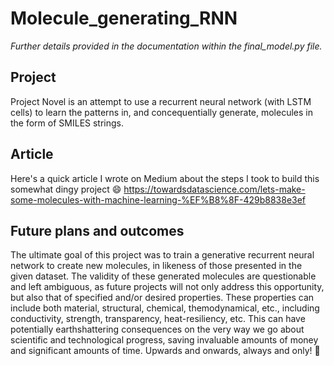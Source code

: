 # Molecule_generating_RNN

*Further details provided in the documentation within the final_model.py file.*

## Project
Project Novel is an attempt to use a recurrent neural network (with LSTM cells) to learn the patterns in, and concequentially generate, molecules in the form of SMILES strings.

## Article
Here's a quick article I wrote on Medium about the steps I took to build this somewhat dingy project :smile:
https://towardsdatascience.com/lets-make-some-molecules-with-machine-learning-%EF%B8%8F-429b8838e3ef

## Future plans and outcomes
The ultimate goal of this project was to train a generative recurrent neural network to create new molecules, in likeness of those presented in the given dataset. The validity of these generated molecules are questionable and left ambiguous, as future projects will not only address this opportunity, but also that of specified and/or desired properties. These properties can include both material, structural, chemical, themodynamical, etc., including conductivity, strength, transparency, heat-resiliency, etc. This can have potentially earthshattering consequences on the very way we go about scientific and technological progress, saving invaluable amounts of money and significant amounts of time. Upwards and onwards, always and only! :rocket:
